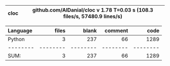 cloc|github.com/AlDanial/cloc v 1.78  T=0.03 s (108.3 files/s, 57480.9 lines/s)
--- | ---

Language|files|blank|comment|code
:-------|-------:|-------:|-------:|-------:
Python|3|237|66|1289
--------|--------|--------|--------|--------
SUM:|3|237|66|1289
